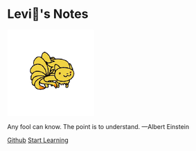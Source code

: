 # Levi:baby_chick:'s Notes

![logo](九尾.png)

Any fool can know. The point is to understand. &mdash;Albert Einstein

[Github](https://github.com/LeetaH666/Notes)
[Start Learning](README.md)
